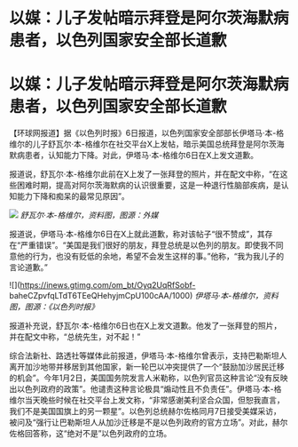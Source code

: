 # 以媒：儿子发帖暗示拜登是阿尔茨海默病患者，以色列国家安全部长道歉

# 以媒：儿子发帖暗示拜登是阿尔茨海默病患者，以色列国家安全部长道歉

【环球网报道】据《以色列时报》6日报道，以色列国家安全部部长伊塔马·本-格维尔的儿子舒瓦尔·本-格维尔在社交平台X上发帖，暗示美国总统拜登是阿尔茨海默病患者，认知能力下降。对此，伊塔马·本-格维尔6日在X上发文道歉。

报道说，舒瓦尔·本-格维尔此前在X上发了一张拜登的照片，并在配文中称，“在这些困难时期，提高对阿尔茨海默病的认识很重要，这是一种退行性脑部疾病，是认知能力下降和痴呆的最常见原因”。

![](https://inews.gtimg.com/om_bt/OFkEVqsKOMorVrcZgKURF8UwqRrJywDOtof3OcYpLz7-8AA/1000)
_舒瓦尔·本-格维尔，资料图，图源：外媒_

报道说，伊塔马·本-格维尔6日在X上就此道歉，称对该帖子“很不赞成”，其存在“严重错误”。“美国是我们很好的朋友，拜登总统是以色列的朋友。即使我不同意他的行为，也没有贬低的余地，希望不会发生这样的事。”他称，“我为我儿子的言论道歉。”

![](https://inews.gtimg.com/om_bt/Oyq2UqRfSobf-
baheCZpvfqLTdT6TEeQHehyjmCpU100cAA/1000) _伊塔马·本-格维尔，资料图，图源：《以色列时报》_

报道补充说，舒瓦尔·本-格维尔6日也在X上发文道歉。他发了一张拜登的照片，并在配文中称，“总统先生，对不起！”

综合法新社、路透社等媒体此前报道，伊塔马·本-格维尔曾表示，支持巴勒斯坦人离开加沙地带并移居到其他国家，新一轮巴以冲突提供了一个“鼓励加沙居民迁移的机会”。今年1月2日，美国国务院发言人米勒称，以色列官员这种言论“没有反映出以色列政府的政策”。他谴责这种言论极具“煽动性且不负责任”。伊塔马·本-格维尔当天晚些时候在社交平台上发文称，“非常感谢美利坚合众国，但恕我直言，我们不是美国国旗上的另一颗星”。以色列总统赫尔佐格同月7日接受美媒采访，被问及“强行让巴勒斯坦人从加沙迁移是不是以色列政府的官方立场”。对此，赫尔佐格回答称，这“绝对不是”以色列政府的立场。

